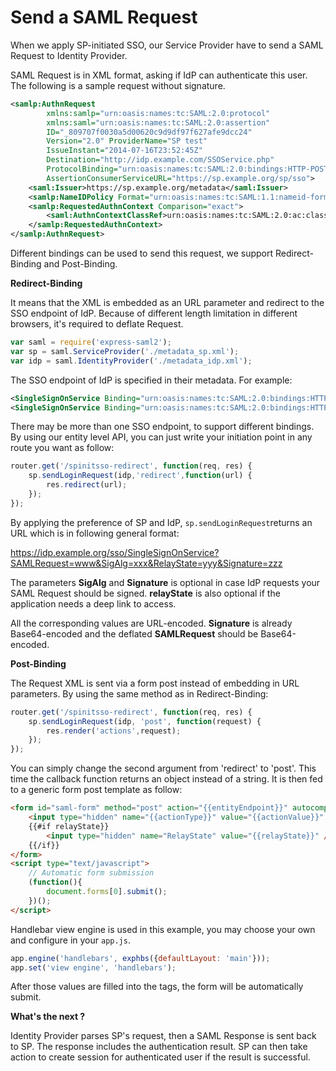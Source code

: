 # Send a SAML Request

When we apply SP-initiated SSO, our Service Provider have to send a SAML Request to Identity Provider.

SAML Request is in XML format, asking if IdP can authenticate this user. The following is a sample request without signature.

```xml
<samlp:AuthnRequest 
        xmlns:samlp="urn:oasis:names:tc:SAML:2.0:protocol" 
        xmlns:saml="urn:oasis:names:tc:SAML:2.0:assertion" 
        ID="_809707f0030a5d00620c9d9df97f627afe9dcc24" 
        Version="2.0" ProviderName="SP test" 
        IssueInstant="2014-07-16T23:52:45Z" 
        Destination="http://idp.example.com/SSOService.php" 
        ProtocolBinding="urn:oasis:names:tc:SAML:2.0:bindings:HTTP-POST" 
        AssertionConsumerServiceURL="https://sp.example.org/sp/sso">
    <saml:Issuer>https://sp.example.org/metadata</saml:Issuer>
    <samlp:NameIDPolicy Format="urn:oasis:names:tc:SAML:1.1:nameid-format:emailAddress" AllowCreate="true"/>
    <samlp:RequestedAuthnContext Comparison="exact">
        <saml:AuthnContextClassRef>urn:oasis:names:tc:SAML:2.0:ac:classes:Password</saml:AuthnContextClassRef>
    </samlp:RequestedAuthnContext>
</samlp:AuthnRequest>
```
Different bindings can be used to send this request, we support Redirect-Binding and Post-Binding. 

**Redirect-Binding**

It means that the XML is embedded as an URL parameter and redirect to the SSO endpoint of IdP. Because of different length limitation in different browsers, it's required to deflate Request.

```javascript
var saml = require('express-saml2');
var sp = saml.ServiceProvider('./metadata_sp.xml');
var idp = saml.IdentityProvider('./metadata_idp.xml');
```

The SSO endpoint of IdP is specified in their metadata. For example:

```xml
<SingleSignOnService Binding="urn:oasis:names:tc:SAML:2.0:bindings:HTTP-Redirect" Location="https://idp.example.org/sso/SingleSignOnService"/>
<SingleSignOnService Binding="urn:oasis:names:tc:SAML:2.0:bindings:HTTP-POST" Location="https://idp.example.org/sso/SingleSignOnService"/>
```
There may be more than one SSO endpoint, to support different bindings. By using our entity level API, you can just write your initiation point in any route you want as follow:

```javascript
router.get('/spinitsso-redirect', function(req, res) {
	sp.sendLoginRequest(idp,'redirect',function(url) {
		res.redirect(url);
	});
});
```
By applying the preference of SP and IdP, `sp.sendLoginRequest`returns an URL which is in following general format:

https://idp.example.org/sso/SingleSignOnService?SAMLRequest=www&SigAlg=xxx&RelayState=yyy&Signature=zzz

The parameters **SigAlg** and **Signature** is optional in case IdP requests your SAML Request should be signed. **relayState** is also optional if the application needs a deep link to access.

All the corresponding values are URL-encoded. **Signature** is already Base64-encoded and the deflated **SAMLRequest** should be Base64-encoded.

**Post-Binding**

The Request XML is sent via a form post instead of embedding in URL parameters. By using the same method as in Redirect-Binding:

```javascript
router.get('/spinitsso-redirect', function(req, res) {
    sp.sendLoginRequest(idp, 'post', function(request) {
        res.render('actions',request);
    });
});
```
You can simply change the second argument from 'redirect' to 'post'. This time the callback function returns an object instead of a string. It is then fed to a generic form post template as follow:

```html
<form id="saml-form" method="post" action="{{entityEndpoint}}" autocomplete="off">
    <input type="hidden" name="{{actionType}}" value="{{actionValue}}" />
    {{#if relayState}}
        <input type="hidden" name="RelayState" value="{{relayState}}" />
    {{/if}}
</form>
<script type="text/javascript">
    // Automatic form submission
    (function(){
        document.forms[0].submit();
    })();
</script>
```
Handlebar view engine is used in this example, you may choose your own and configure in your `app.js`.

```javascript
app.engine('handlebars', exphbs({defaultLayout: 'main'}));
app.set('view engine', 'handlebars');
```

After those values are filled into the tags, the form will be automatically submit.

**What's the next ?**

Identity Provider parses SP's request, then a SAML Response is sent back to SP. The response includes the authentication result. SP can then take action to create session for authenticated user if the result is successful.